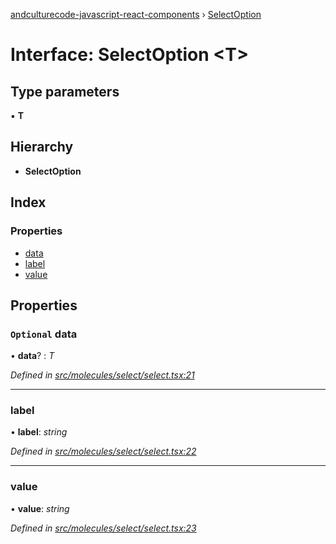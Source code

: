 [andculturecode-javascript-react-components](../README.md) › [SelectOption](selectoption.md)

# Interface: SelectOption <**T**>

## Type parameters

▪ **T**

## Hierarchy

* **SelectOption**

## Index

### Properties

* [data](selectoption.md#optional-data)
* [label](selectoption.md#label)
* [value](selectoption.md#value)

## Properties

### `Optional` data

• **data**? : *T*

*Defined in [src/molecules/select/select.tsx:21](https://github.com/AndcultureCode/AndcultureCode.JavaScript.React.Components/blob/c9cfa12/src/molecules/select/select.tsx#L21)*

___

###  label

• **label**: *string*

*Defined in [src/molecules/select/select.tsx:22](https://github.com/AndcultureCode/AndcultureCode.JavaScript.React.Components/blob/c9cfa12/src/molecules/select/select.tsx#L22)*

___

###  value

• **value**: *string*

*Defined in [src/molecules/select/select.tsx:23](https://github.com/AndcultureCode/AndcultureCode.JavaScript.React.Components/blob/c9cfa12/src/molecules/select/select.tsx#L23)*
